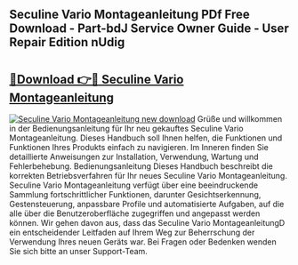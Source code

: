 ## Seculine Vario Montageanleitung PDf Free Download - Part-bdJ Service Owner Guide - User Repair Edition nUdig

# <h2><a href="http://df7k0wf.blite.top/?on=Seculine+Vario+Montageanleitung">🔗Download 👉🔴 Seculine Vario Montageanleitung</a></h2>

[![Seculine Vario Montageanleitung new download](https://i.imgur.com/lujVjoI.png)](http://df7k0wf.blite.top/?on=Seculine+Vario+Montageanleitung)
Grüße und willkommen in der Bedienungsanleitung für Ihr neu gekauftes Seculine Vario Montageanleitung. Dieses Handbuch soll Ihnen helfen, die Funktionen und Funktionen Ihres Produkts einfach zu navigieren. Im Inneren finden Sie detaillierte Anweisungen zur Installation, Verwendung, Wartung und Fehlerbehebung. Bedienungsanleitung Dieses Handbuch beschreibt die korrekten Betriebsverfahren für Ihr neues Seculine Vario Montageanleitung. Seculine Vario Montageanleitung verfügt über eine beeindruckende Sammlung fortschrittlicher Funktionen, darunter Gesichtserkennung, Gestensteuerung, anpassbare Profile und automatisierte Aufgaben, auf die alle über die Benutzeroberfläche zugegriffen und angepasst werden können. Wir gehen davon aus, dass das Seculine Vario MontageanleitungD ein entscheidender Leitfaden auf Ihrem Weg zur Beherrschung der Verwendung Ihres neuen Geräts war. Bei Fragen oder Bedenken wenden Sie sich bitte an unser Support-Team.
